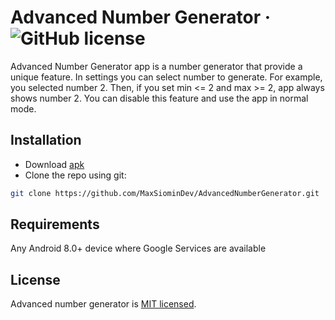 # Advanced Number Generator &middot; ![GitHub license](https://img.shields.io/badge/license-MIT-blue.svg)
Advanced Number Generator app is a number generator that provide a unique feature. In settings you can select number to generate. For example, you selected number 2. Then, if you set min <= 2 and max >= 2, app always shows number 2. You can disable this feature and use the app in normal mode.
 
## Installation

* Download [apk](https://maxsiomin.dev/apps/advanced_number_generator/advanced_number_generator.apk)
* Clone the repo using git:
```bash
git clone https://github.com/MaxSiominDev/AdvancedNumberGenerator.git
```
## Requirements

Any Android 8.0+ device where Google Services are available

## License 
Advanced number generator is [MIT licensed](./LICENSE).
